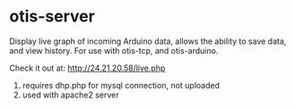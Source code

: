 # otis-server

Display live graph of incoming Arduino data, allows the ability to save data, and view history.  For use with otis-tcp, and otis-arduino.

Check it out at: http://24.21.20.58/live.php

1. requires dhp.php for mysql connection, not uploaded
2. used with apache2 server


